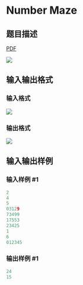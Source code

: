 # Number Maze

## 题目描述

[problemUrl]: https://uva.onlinejudge.org/index.php?option=com_onlinejudge&Itemid=8&category=11&page=show_problem&problem=870

[PDF](https://uva.onlinejudge.org/external/9/p929.pdf)

![](https://cdn.luogu.com.cn/upload/vjudge_pic/UVA929/fa40494739c67a520087fb89c9fe939da3152a96.png)

## 输入输出格式

### 输入格式

![](https://cdn.luogu.com.cn/upload/vjudge_pic/UVA929/d4e36b6af312f762dee093453a356f485e2eb30a.png)

### 输出格式

![](https://cdn.luogu.com.cn/upload/vjudge_pic/UVA929/39e0446031472be68e8888cf492c7b78d24e9c19.png)

## 输入输出样例

### 输入样例 #1

```cpp
2
4
5
03129
73499
17553
23425
1
6
012345
```


### 输出样例 #1

```cpp
24
15
```


